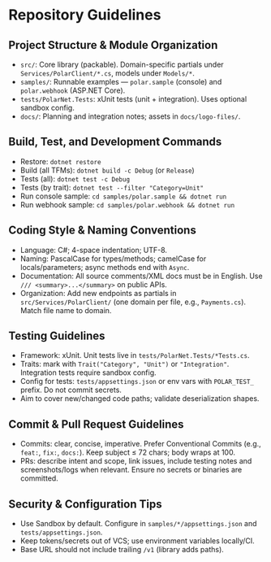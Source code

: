 # Repository Guidelines

## Project Structure & Module Organization
- `src/`: Core library (packable). Domain-specific partials under `Services/PolarClient/*.cs`, models under `Models/*`.
- `samples/`: Runnable examples — `polar.sample` (console) and `polar.webhook` (ASP.NET Core).
- `tests/PolarNet.Tests`: xUnit tests (unit + integration). Uses optional sandbox config.
- `docs/`: Planning and integration notes; assets in `docs/logo-files/`.

## Build, Test, and Development Commands
- Restore: `dotnet restore`
- Build (all TFMs): `dotnet build -c Debug` (or `Release`)
- Tests (all): `dotnet test -c Debug`
- Tests (by trait): `dotnet test --filter "Category=Unit"`
- Run console sample: `cd samples/polar.sample && dotnet run`
- Run webhook sample: `cd samples/polar.webhook && dotnet run`

## Coding Style & Naming Conventions
- Language: C#; 4-space indentation; UTF-8.
- Naming: PascalCase for types/methods; camelCase for locals/parameters; async methods end with `Async`.
- Documentation: All source comments/XML docs must be in English. Use `/// <summary>...</summary>` on public APIs.
- Organization: Add new endpoints as partials in `src/Services/PolarClient/` (one domain per file, e.g., `Payments.cs`). Match file name to domain.

## Testing Guidelines
- Framework: xUnit. Unit tests live in `tests/PolarNet.Tests/*Tests.cs`.
- Traits: mark with `Trait("Category", "Unit")` or `"Integration"`. Integration tests require sandbox config.
- Config for tests: `tests/appsettings.json` or env vars with `POLAR_TEST_` prefix. Do not commit secrets.
- Aim to cover new/changed code paths; validate deserialization shapes.

## Commit & Pull Request Guidelines
- Commits: clear, concise, imperative. Prefer Conventional Commits (e.g., `feat:`, `fix:`, `docs:`). Keep subject ≤ 72 chars; body wraps at 100.
- PRs: describe intent and scope, link issues, include testing notes and screenshots/logs when relevant. Ensure no secrets or binaries are committed.

## Security & Configuration Tips
- Use Sandbox by default. Configure in `samples/*/appsettings.json` and `tests/appsettings.json`.
- Keep tokens/secrets out of VCS; use environment variables locally/CI.
- Base URL should not include trailing `/v1` (library adds paths).
